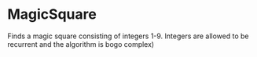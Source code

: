 # MagicSquare
Finds a magic square consisting of integers 1-9. Integers are allowed to be recurrent and the algorithm is bogo complex)
